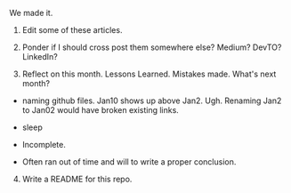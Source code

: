 We made it. 

1. Edit some of these articles.

2. Ponder if I should cross post them somewhere else? Medium? DevTO? LinkedIn? 

3. Reflect on this month. Lessons Learned. Mistakes made. What's next month?

- naming github files. Jan10 shows up above Jan2. Ugh. Renaming Jan2 to Jan02 would have broken existing links.

- sleep

- Incomplete. 

- Often ran out of time and will to write a proper conclusion.

4. Write a README for this repo.
